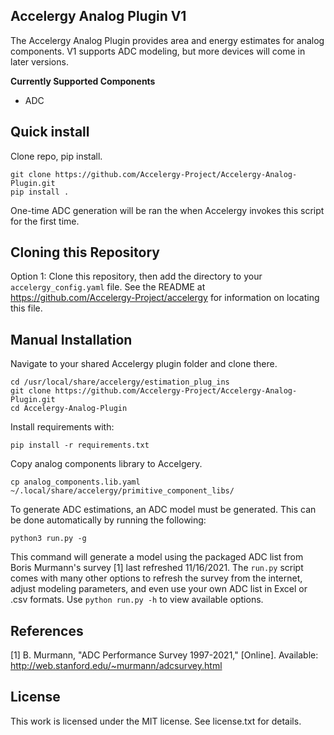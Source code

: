 ## **Accelergy Analog Plugin V1**

The Accelergy Analog Plugin provides area and energy estimates for analog
components. V1 supports ADC modeling, but more devices will come in later
versions.

**Currently Supported Components**

- ADC

## Quick install

Clone repo, pip install.

```
git clone https://github.com/Accelergy-Project/Accelergy-Analog-Plugin.git
pip install .
```

One-time ADC generation will be ran the when Accelergy invokes this script for the first time.

## Cloning this Repository

Option 1:
Clone this repository, then add the directory to your `accelergy_config.yaml` file. See the
README at https://github.com/Accelergy-Project/accelergy for information on
locating this file.


## Manual Installation

Navigate to your shared Accelergy plugin folder and clone there.

```
cd /usr/local/share/accelergy/estimation_plug_ins
git clone https://github.com/Accelergy-Project/Accelergy-Analog-Plugin.git
cd Accelergy-Analog-Plugin
```

Install requirements with:

```
pip install -r requirements.txt
```

Copy analog components library to Accelgery.

```
cp analog_components.lib.yaml ~/.local/share/accelergy/primitive_component_libs/
```

To generate ADC estimations, an ADC model must be generated. This can be done
automatically by running the following:

```
python3 run.py -g
```

This command will generate a model using the packaged ADC list from Boris
Murmann's survey [1] last refreshed 11/16/2021.
The ``run.py`` script comes with many other
options to refresh the survey from the internet, adjust modeling parameters,
and even use your own ADC list in Excel or .csv formats. Use 
``python run.py -h`` to view available options.

## References

[1] B. Murmann, "ADC Performance Survey 1997-2021," [Online]. Available: http://web.stanford.edu/~murmann/adcsurvey.html

## License
This work is licensed under the MIT license. See license.txt for details.
